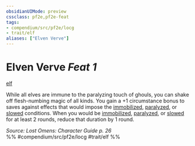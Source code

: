 ```yaml
---
obsidianUIMode: preview
cssclass: pf2e,pf2e-feat
tags:
- compendium/src/pf2e/locg
- trait/elf
aliases: ["Elven Verve"]
---
```

# Elven Verve  *Feat 1*  
[elf](../../rules/traits/elf.md)  


While all elves are immune to the paralyzing touch of ghouls, you can shake off flesh-numbing magic of all kinds. You gain a +1 circumstance bonus to saves against effects that would impose the [immobilized](../../rules/conditions.md#Immobilized), [paralyzed](../../rules/conditions.md#Paralyzed), or [slowed](../../rules/conditions.md#Slowed) conditions. When you would be [immobilized](../../rules/conditions.md#Immobilized), [paralyzed](../../rules/conditions.md#Paralyzed), or [slowed](../../rules/conditions.md#Slowed) for at least 2 rounds, reduce that duration by 1 round.

*Source: Lost Omens: Character Guide p. 26*  
%% #compendium/src/pf2e/locg #trait/elf %%